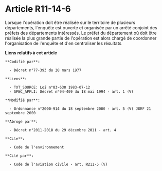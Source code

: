 # Article R11-14-6

Lorsque l'opération doit être réalisée sur le territoire de plusieurs départements, l'enquête est ouverte et organisée par un
arrêté conjoint des préfets des départements intéressés. Le préfet du département où doit être réalisée la plus grande partie
de l'opération est alors chargé de coordonner l'organisation de l'enquête et d'en centraliser les résultats.

**Liens relatifs à cet article**

	**Codifié par**:

	  - Décret n°77-393 du 28 mars 1977

	**Liens**:

	  - TXT_SOURCE: Loi n°83-630 1983-07-12
	  - SPEC_APPLI: Décret n°94-409 du 18 mai 1994 - art. 1 (V)

	**Modifié par**:

	  - Ordonnance n°2000-914 du 18 septembre 2000 - art. 5 (V) JORF 21 septembre 2000

	**Abrogé par**:

	  - Décret n°2011-2018 du 29 décembre 2011 - art. 4

	**Cite**:

	  - Code de l'environnement

	**Cité par**:

	  - Code de l'aviation civile - art. R211-5 (V)

